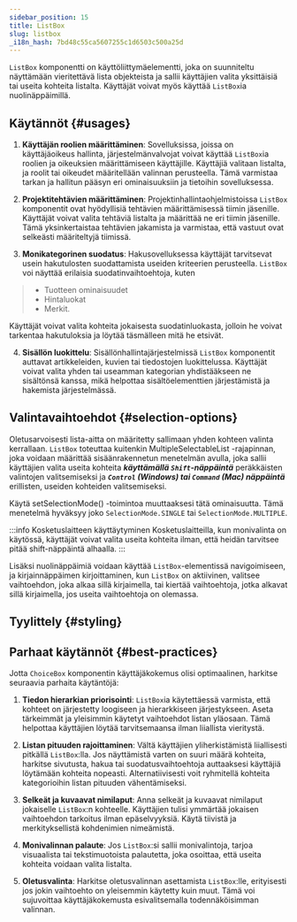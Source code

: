 ```yaml
---
sidebar_position: 15
title: ListBox
slug: listbox
_i18n_hash: 7bd48c55ca5607255c1d6503c500a25d
---
```

<DocChip chip='shadow' />
<DocChip chip='name' label="dwc-listbox" />
<DocChip chip='since' label='23.05' />
<JavadocLink type="foundation" location="com/webforj/component/list/ListBox" top='true'/>

<ParentLink parent="Lista" />

`ListBox` komponentti on käyttöliittymäelementti, joka on suunniteltu näyttämään vieritettävä lista objekteista ja sallii käyttäjien valita yksittäisiä tai useita kohteita listalta. Käyttäjät voivat myös käyttää `ListBox`ia nuolinäppäimillä.

## Käytännöt {#usages}

1. **Käyttäjän roolien määrittäminen**: Sovelluksissa, joissa on käyttäjäoikeus hallinta, järjestelmänvalvojat voivat käyttää `ListBox`ia roolien ja oikeuksien määrittämiseen käyttäjille. Käyttäjiä valitaan listalta, ja roolit tai oikeudet määritellään valinnan perusteella. Tämä varmistaa tarkan ja hallitun pääsyn eri ominaisuuksiin ja tietoihin sovelluksessa.

2. **Projektitehtävien määrittäminen**: Projektinhallintaohjelmistoissa `ListBox` komponentit ovat hyödyllisiä tehtävien määrittämisessä tiimin jäsenille. Käyttäjät voivat valita tehtäviä listalta ja määrittää ne eri tiimin jäsenille. Tämä yksinkertaistaa tehtävien jakamista ja varmistaa, että vastuut ovat selkeästi määriteltyjä tiimissä.

3. **Monikategorinen suodatus**: Hakusovelluksessa käyttäjät tarvitsevat usein hakutulosten suodattamista useiden kriteerien perusteella. `ListBox` voi näyttää erilaisia suodatinvaihtoehtoja, kuten
>- Tuotteen ominaisuudet
>- Hintaluokat
>- Merkit.

 Käyttäjät voivat valita kohteita jokaisesta suodatinluokasta, jolloin he voivat tarkentaa hakutuloksia ja löytää täsmälleen mitä he etsivät.

4. **Sisällön luokittelu**: Sisällönhallintajärjestelmissä `ListBox` komponentit auttavat artikkeleiden, kuvien tai tiedostojen luokittelussa. Käyttäjät voivat valita yhden tai useamman kategorian yhdistääkseen ne sisältönsä kanssa, mikä helpottaa sisältöelementtien järjestämistä ja hakemista järjestelmässä.

## Valintavaihtoehdot {#selection-options}

Oletusarvoisesti lista-aitta on määritetty sallimaan yhden kohteen valinta kerrallaan. `ListBox` toteuttaa kuitenkin <JavadocLink type="foundation" location="com/webforj/component/list/MultipleSelectableList" code='true'>MultipleSelectableList</JavadocLink> -rajapinnan, joka voidaan määrittää sisäänrakennetun menetelmän avulla, joka sallii käyttäjien valita useita kohteita ***käyttämällä `Shift`-näppäintä*** peräkkäisten valintojen valitsemiseksi ja ***`Control` (Windows) tai `Command` (Mac) näppäintä*** erillisten, useiden kohteiden valitsemiseksi.

Käytä <JavadocLink type="foundation" location="com/webforj/component/list/ListBox" code='true' suffix='#setSelectionMode(org.dwcj.component.list.MultipleSelectableList.SelectionMode)'>setSelectionMode()</JavadocLink> -toimintoa muuttaaksesi tätä ominaisuutta. Tämä menetelmä hyväksyy joko `SelectionMode.SINGLE` tai `SelectionMode.MULTIPLE`.

:::info Kosketuslaitteen käyttäytyminen
Kosketuslaitteilla, kun monivalinta on käytössä, käyttäjät voivat valita useita kohteita ilman, että heidän tarvitsee pitää shift-näppäintä alhaalla.
:::

Lisäksi nuolinäppäimiä voidaan käyttää `ListBox`-elementissä navigoimiseen, ja kirjainnäppäimen kirjoittaminen, kun `ListBox` on aktiivinen, valitsee vaihtoehdon, joka alkaa sillä kirjaimella, tai kiertää vaihtoehtoja, jotka alkavat sillä kirjaimella, jos useita vaihtoehtoja on olemassa.

<ComponentDemo 
path='/webforj/listboxmultipleselection?' 
javaE='https://raw.githubusercontent.com/webforj/webforj-documentation/refs/heads/main/src/main/java/com/webforj/samples/views/lists/listbox/ListboxMultipleSelectionView.java'
height = '250px'
/>

## Tyylittely {#styling}

<TableBuilder name="ListBox" />

## Parhaat käytännöt {#best-practices}

Jotta `ChoiceBox` komponentin käyttäjäkokemus olisi optimaalinen, harkitse seuraavia parhaita käytäntöjä:

1. **Tiedon hierarkian priorisointi**: `ListBox`ia käytettäessä varmista, että kohteet on järjestetty loogiseen ja hierarkkiseen järjestykseen. Aseta tärkeimmät ja yleisimmin käytetyt vaihtoehdot listan yläosaan. Tämä helpottaa käyttäjien löytää tarvitsemaansa ilman liiallista vieritystä.

2. **Listan pituuden rajoittaminen**: Vältä käyttäjien yliherkistämistä liiallisesti pitkällä `ListBox`:lla. Jos näyttämistä varten on suuri määrä kohteita, harkitse sivutusta, hakua tai suodatusvaihtoehtoja auttaaksesi käyttäjiä löytämään kohteita nopeasti. Alternatiivisesti voit ryhmitellä kohteita kategorioihin listan pituuden vähentämiseksi.

3. **Selkeät ja kuvaavat nimilaput**: Anna selkeät ja kuvaavat nimilaput jokaiselle `ListBox`:n kohteelle. Käyttäjien tulisi ymmärtää jokaisen vaihtoehdon tarkoitus ilman epäselvyyksiä. Käytä tiivistä ja merkityksellistä kohdenimien nimeämistä.

4. **Monivalinnan palaute**: Jos `ListBox`:si sallii monivalintoja, tarjoa visuaalista tai tekstimuotoista palautetta, joka osoittaa, että useita kohteita voidaan valita listalta.

5. **Oletusvalinta**: Harkitse oletusvalinnan asettamista `ListBox`:lle, erityisesti jos jokin vaihtoehto on yleisemmin käytetty kuin muut. Tämä voi sujuvoittaa käyttäjäkokemusta esivalitsemalla todennäköisimman valinnan.

